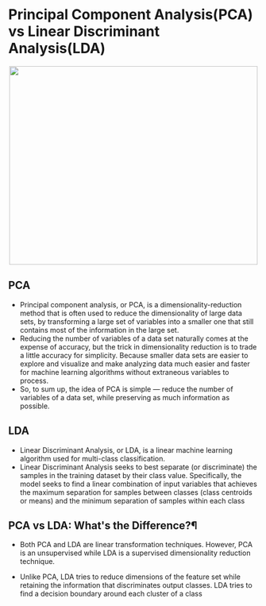 
# Principal Component Analysis(PCA) vs Linear Discriminant Analysis(LDA)

<p align="center">
<kbd>
   <img align="center" src="https://user-images.githubusercontent.com/54831801/210219318-ef0a904b-80bd-4956-87fe-2f7ebcd89886.jpg" width="500" height="400">
</kbd>
</p>

## PCA
- Principal component analysis, or PCA, is a dimensionality-reduction method that is often used to reduce the dimensionality of large data sets, by transforming a large set of variables into a smaller one that still contains most of the information in the large set.
- Reducing the number of variables of a data set naturally comes at the expense of accuracy, but the trick in dimensionality reduction is to trade a little accuracy for simplicity. Because smaller data sets are easier to explore and visualize and make analyzing data much easier and faster for machine learning algorithms without extraneous variables to process.
- So, to sum up, the idea of PCA is simple — reduce the number of variables of a data set, while preserving as much information as possible.

## LDA

- Linear Discriminant Analysis, or LDA, is a linear machine learning algorithm used for multi-class classification.
- Linear Discriminant Analysis seeks to best separate (or discriminate) the samples in the training dataset by their class value. Specifically, the model seeks to find a linear combination of input variables that achieves the maximum separation for samples between classes (class centroids or means) and the minimum separation of samples within each class

## PCA vs LDA: What's the Difference?¶
- Both PCA and LDA are linear transformation techniques. However, PCA is an unsupervised while LDA is a supervised dimensionality reduction technique.

- Unlike PCA, LDA tries to reduce dimensions of the feature set while retaining the information that discriminates output classes. LDA tries to find a decision boundary around each cluster of a class